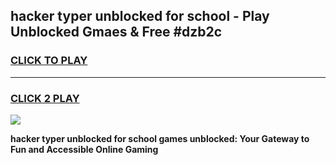 
## hacker typer unblocked for school - Play Unblocked Gmaes & Free #dzb2c
<h3>
<a href="https://news.freeplayer.one?title=hacker_typer_unblocked_for_school&ref=03M">CLICK TO PLAY</a></h3>
<hr>

<h3>
<a href="https://news.freeplayer.one?title=hacker_typer_unblocked_for_school&ref=03M">CLICK 2 PLAY</a>
  
</h3>

<a href="https://news.freeplayer.one?title=hacker_typer_unblocked_for_school&ref=03M"><img src="https://clearcache.store/games.png"></a>


**hacker typer unblocked for school games unblocked: Your Gateway to Fun and Accessible Online Gaming**
